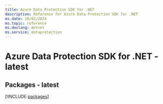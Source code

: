 ```yaml
---
title: Azure Data Protection SDK for .NET
description: Reference for Azure Data Protection SDK for .NET
ms.date: 10/02/2024
ms.topic: reference
ms.devlang: dotnet
ms.service: dataprotection
---
```

# Azure Data Protection SDK for .NET - latest
## Packages - latest
[!INCLUDE [packages](data-protection-index.md)]